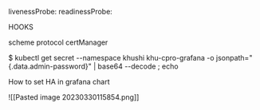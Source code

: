 
livenessProbe:
readinessProbe:


HOOKS 

scheme
protocol
certManager

$ kubectl get secret --namespace khushi khu-cpro-grafana -o jsonpath="{.data.admin-password}" | base64 --decode ; echo

How to set HA in grafana chart


![[Pasted image 20230330115854.png]]